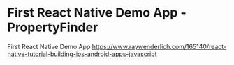 # First React Native Demo App - PropertyFinder
First React Native Demo App
https://www.raywenderlich.com/165140/react-native-tutorial-building-ios-android-apps-javascript
